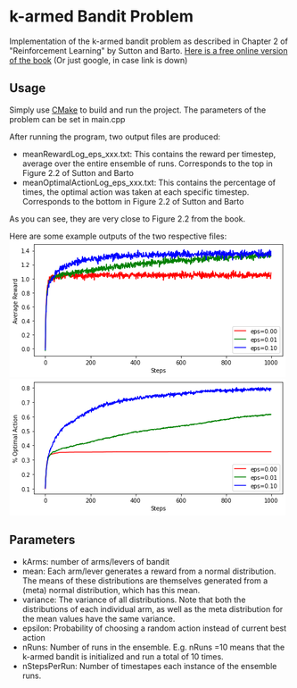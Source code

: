 # k-armed Bandit Problem
Implementation of the k-armed bandit problem as described in Chapter 2 of "Reinforcement Learning" by Sutton and Barto.
[Here is a free online version of the book](https://www.andrew.cmu.edu/course/10-703/textbook/BartoSutton.pdf#page=47) (Or just google, in case link is down)
## Usage
Simply use [CMake](https://cmake.org/) to build and run the project.
The parameters of the problem can be set in main.cpp

After running the program, two output files are produced:
* meanRewardLog_eps_xxx.txt: This contains the reward per timestep, average over the entire ensemble of runs. Corresponds to the top in Figure 2.2 of Sutton and Barto 
* meanOptimalActionLog_eps_xxx.txt: This contains the percentage of times, the optimal action was taken at each specific timestep. Corresponds to the bottom in Figure 2.2 of Sutton and Barto 

As you can see, they are very close to Figure 2.2 from the book.

Here are some example outputs of the two respective files:
![Mean reward per timestep](Mean_Reward.png "Mean Reward")
![Mean optimal action per timestep](Mean_Optimal_Action.png "Mean Optimal Action")
## Parameters
* kArms: number of arms/levers of bandit
* mean:  Each arm/lever generates a reward from a normal distribution. The means of these distributions are themselves generated from a (meta) normal distribution, which has this mean.
* variance: The variance of all distributions. Note that both the distributions of each individual arm, as well as the meta distribution for the mean values have the same variance.
* epsilon: Probability of choosing a random action instead of current best action
* nRuns:   Number of runs in the ensemble. E.g. nRuns =10 means that the k-armed bandit is initialized and run a total of 10 times.
* nStepsPerRun: Number of timestapes each instance of the ensemble runs.
